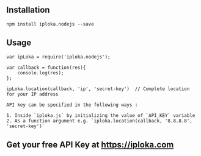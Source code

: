 
## Installation
```
npm install iploka.nodejs --save
```

## Usage 
```
var ipLoka = require('iploka.nodejs');

var callback = function(res){
    console.log(res);
};

ipLoka.location(callback, 'ip', 'secret-key')  // Complete location for your IP address

API key can be specified in the following ways : 

1. Inside `iploka.js` by initializing the value of `API_KEY` variable
2. As a function argument e.g. `iploka.location(callback, '8.8.8.8', 'secret-key')`

```
## Get your free API Key at https://iploka.com

